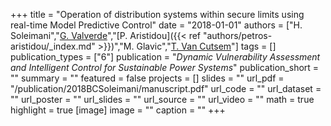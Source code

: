 +++
title = "Operation of distribution systems within secure limits using real-time Model Predictive Control"
date = "2018-01-01"
authors = ["H. Soleimani","[G. Valverde](http://scholar.google.co.uk/citations?user=Uy6MCt4AAAAJ)","[P. Aristidou]({{< ref "authors/petros-aristidou/_index.md" >}})","M. Glavic","[T. Van Cutsem](https://scholar.google.com/citations?user=rFDmBaIAAAAJ)"]
tags = []
publication_types = ["6"]
publication = "_Dynamic Vulnerability Assessment and Intelligent Control for Sustainable Power Systems_"
publication_short = ""
summary = ""
featured = false
projects = []
slides = ""
url_pdf = "/publication/2018BCSoleimani/manuscript.pdf"
url_code = ""
url_dataset = ""
url_poster = ""
url_slides = ""
url_source = ""
url_video = ""
math = true
highlight = true
[image]
image = ""
caption = ""
+++

